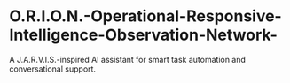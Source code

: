 # O.R.I.O.N.-Operational-Responsive-Intelligence-Observation-Network-
A J.A.R.V.I.S.-inspired AI assistant for smart task automation and conversational support. 
